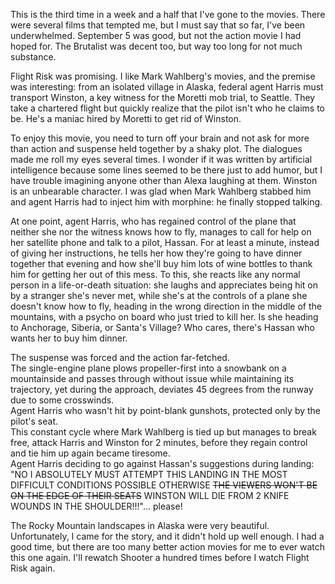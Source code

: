This is the third time in a week and a half that I've gone to the movies. There were several films that tempted me, but I must say that so far, I've been underwhelmed. September 5 was good, but not the action movie I had hoped for. The Brutalist was decent too, but way too long for not much substance.

Flight Risk was promising. I like Mark Wahlberg's movies, and the premise was interesting: from an isolated village in Alaska, federal agent Harris must transport Winston, a key witness for the Moretti mob trial, to Seattle. They take a chartered flight but quickly realize that the pilot isn't who he claims to be. He's a maniac hired by Moretti to get rid of Winston.

To enjoy this movie, you need to turn off your brain and not ask for more than action and suspense held together by a shaky plot. The dialogues made me roll my eyes several times. I wonder if it was written by artificial intelligence because some lines seemed to be there just to add humor, but I have trouble imagining anyone other than Alexa laughing at them. Winston is an unbearable character. I was glad when Mark Wahlberg stabbed him and agent Harris had to inject him with morphine: he finally stopped talking.

At one point, agent Harris, who has regained control of the plane that neither she nor the witness knows how to fly, manages to call for help on her satellite phone and talk to a pilot, Hassan. For at least a minute, instead of giving her instructions, he tells her how they're going to have dinner together that evening and how she'll buy him lots of wine bottles to thank him for getting her out of this mess. To this, she reacts like any normal person in a life-or-death situation: she laughs and appreciates being hit on by a stranger she's never met, while she's at the controls of a plane she doesn't know how to fly, heading in the wrong direction in the middle of the mountains, with a psycho on board who just tried to kill her. Is she heading to Anchorage, Siberia, or Santa's Village? Who cares, there's Hassan who wants her to buy him dinner.

The suspense was forced and the action far-fetched.  
The single-engine plane plows propeller-first into a snowbank on a mountainside and passes through without issue while maintaining its trajectory, yet during the approach, deviates 45 degrees from the runway due to some crosswinds.  
Agent Harris who wasn't hit by point-blank gunshots, protected only by the pilot's seat.  
This constant cycle where Mark Wahlberg is tied up but manages to break free, attack Harris and Winston for 2 minutes, before they regain control and tie him up again became tiresome.  
Agent Harris deciding to go against Hassan's suggestions during landing: "NO I ABSOLUTELY MUST ATTEMPT THIS LANDING IN THE MOST DIFFICULT CONDITIONS POSSIBLE OTHERWISE ~~THE VIEWERS WON'T BE ON THE EDGE OF THEIR SEATS~~ WINSTON WILL DIE FROM 2 KNIFE WOUNDS IN THE SHOULDER!!!"... please!

The Rocky Mountain landscapes in Alaska were very beautiful. Unfortunately, I came for the story, and it didn't hold up well enough. I had a good time, but there are too many better action movies for me to ever watch this one again. I'll rewatch Shooter a hundred times before I watch Flight Risk again.
